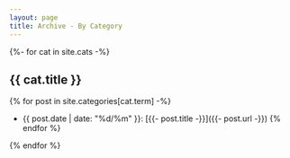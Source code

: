 ```yaml
---
layout: page
title: Archive - By Category
---
```


{%- for cat in site.cats -%}

## {{ cat.title }}

{% for post in site.categories[cat.term] -%}
* {{ post.date | date: "%d/%m" }}: [{{- post.title -}}]({{- post.url -}})
{% endfor %}

{% endfor %}